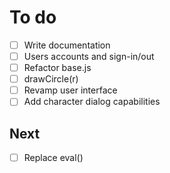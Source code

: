 # To do
- [ ] Write documentation
- [ ] Users accounts and sign-in/out
- [ ] Refactor base.js
- [ ] drawCircle(r)
- [ ] Revamp user interface
- [ ] Add character dialog capabilities

## Next
- [ ] Replace eval()
